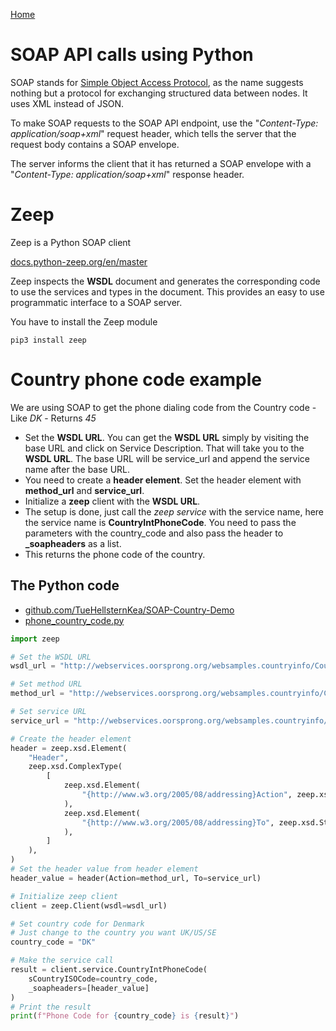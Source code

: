 [Home](./README.md)

# SOAP API calls using Python
SOAP stands for [Simple Object Access Protocol](https://www.geeksforgeeks.org/basics-of-soap-simple-object-access-protocol/), as the name suggests nothing but a protocol for exchanging structured data between nodes. It uses XML instead of JSON.

To make SOAP requests to the SOAP API endpoint, use the "*Content-Type: application/soap+xml*" request header, which tells the server that the request body contains a SOAP envelope. 

The server informs the client that it has returned a SOAP envelope with a "*Content-Type: application/soap+xml*" response header. 

# Zeep
Zeep is a Python SOAP client

[docs.python-zeep.org/en/master](https://docs.python-zeep.org/en/master/)

Zeep inspects the **WSDL** document and generates the corresponding code to use the services and types in the document. This provides an easy to use programmatic interface to a SOAP server.

You have to install the Zeep module

    pip3 install zeep

# Country phone code example
We are using SOAP to get the phone dialing code from the Country code - Like *DK* - Returns *45*

- Set the **WSDL URL**. You can get the **WSDL URL** simply by visiting the base URL and click on Service Description. That will take you to the **WSDL URL**. The base URL will be service_url and append the service name after the base URL.
- You need to create a **header element**. Set the header element with **method_url** and **service_url**.
- Initialize a **zeep** client with the **WSDL URL**.
- The setup is done, just call the *zeep service* with the service name, here the service name is **CountryIntPhoneCode**. You need to pass the parameters with the country_code and also pass the header to **_soapheaders** as a list.
- This returns the phone code of the country.

## The Python code
- [github.com/TueHellsternKea/SOAP-Country-Demo](https://github.com/TueHellsternKea/SOAP-Country-Demo)
- [phone_country_code.py](./codefiles/phone_country_code.py)

```python
import zeep

# Set the WSDL URL
wsdl_url = "http://webservices.oorsprong.org/websamples.countryinfo/CountryInfoService.wso?WSDL"

# Set method URL
method_url = "http://webservices.oorsprong.org/websamples.countryinfo/CountryIntPhoneCode"

# Set service URL
service_url = "http://webservices.oorsprong.org/websamples.countryinfo/CountryInfoService.wso"

# Create the header element
header = zeep.xsd.Element(
	"Header",
	zeep.xsd.ComplexType(
		[
			zeep.xsd.Element(
				"{http://www.w3.org/2005/08/addressing}Action", zeep.xsd.String()
			),
			zeep.xsd.Element(
				"{http://www.w3.org/2005/08/addressing}To", zeep.xsd.String()
			),
		]
	),
)
# Set the header value from header element
header_value = header(Action=method_url, To=service_url)

# Initialize zeep client
client = zeep.Client(wsdl=wsdl_url)

# Set country code for Denmark
# Just change to the country you want UK/US/SE
country_code = "DK"

# Make the service call
result = client.service.CountryIntPhoneCode(
	sCountryISOCode=country_code,
	_soapheaders=[header_value]
)
# Print the result
print(f"Phone Code for {country_code} is {result}")
```